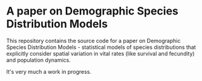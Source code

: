 # A paper on Demographic Species Distribution Models

This repository contains the source code for a paper on Demographic Species Distribution Models - statistical models of species distributions that explicitly consider spatial variation in vital rates (like survival and fecundity) and population dynamics.

It's very much a work in progress.
